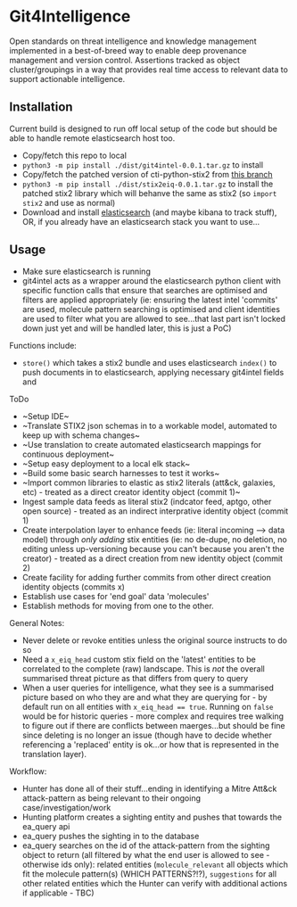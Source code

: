 # Git4Intelligence

Open standards on threat intelligence and knowledge management implemented in a best-of-breed way to enable deep provenance management and version control. Assertions tracked as object cluster/groupings in a way that provides real time access to relevant data to support actionable intelligence.

## Installation

Current build is designed to run off local setup of the code but should be able to handle remote elasticsearch host too.

* Copy/fetch this repo to local
* `python3 -m pip install ./dist/git4intel-0.0.1.tar.gz` to install
* Copy/fetch the patched version of cti-python-stix2 from [this branch](https://github.com/cobsec/cti-python-stix2)
* `python3 -m pip install ./dist/stix2eiq-0.0.1.tar.gz` to install the patched stix2 library which will behanve the same as stix2 (so `import stix2` and use as normal)
* Download and install [elasticsearch](https://www.elastic.co/guide/en/elasticsearch/reference/current/install-elasticsearch.html) (and maybe kibana to track stuff), OR, if you already have an elasticsearch stack you want to use...

## Usage

* Make sure elasticsearch is running
* git4intel acts as a wrapper around the elasticsearch python client with specific function calls that ensure that searches are optimised and filters are applied appropriately (ie: ensuring the latest intel 'commits' are used, molecule pattern searching is optimised and client identities are used to filter what you are allowed to see...that last part isn't locked down just yet and will be handled later, this is just a PoC)

Functions include:
* `store()` which takes a stix2 bundle and uses elasticsearch `index()` to push documents in to elasticsearch, applying necessary git4intel fields and 


ToDo
* ~Setup IDE~
* ~Translate STIX2 json schemas in to a workable model, automated to keep up with schema changes~
* ~Use translation to create automated elasticsearch mappings for continuous deployment~
* ~Setup easy deployment to a local elk stack~
* ~Build some basic search harnesses to test it works~
* ~Import common libraries to elastic as stix2 literals (att&ck, galaxies, etc) - treated as a direct creator identity object (commit 1)~
* Ingest sample data feeds as literal stix2 (indcator feed, aptgo, other open source) - treated as an indirect interprative identity object (commit 1)
* Create interpolation layer to enhance feeds (ie: literal incoming --> data model) through _only adding_ stix entities (ie: no de-dupe, no deletion, no editing unless up-versioning because you can't because you aren't the creator) - treated as a direct creation from new identity object (commit 2)
* Create facility for adding further commits from other direct creation identity objects (commits x)
* Establish use cases for 'end goal' data 'molecules'
* Establish methods for moving from one to the other.

General Notes:
* Never delete or revoke entities unless the original source instructs to do so
* Need a `x_eiq_head` custom stix field on the 'latest' entities to be correlated to the complete (raw) landscape. This is _not_ the overall summarised threat picture as that differs from query to query
* When a user queries for intelligence, what they see is a summarised picture based on who they are and what they are querying for - by default run on all entities with `x_eiq_head == true`. Running on `false` would be for historic queries - more complex and requires tree walking to figure out if there are conflicts between maerges...but should be fine since deleting is no longer an issue (though have to decide whether referencing a 'replaced' entity is ok...or how that is represented in the translation layer).

Workflow:
* Hunter has done all of their stuff...ending in identifying a Mitre Att&ck attack-pattern as being relevant to their ongoing case/investigation/work
* Hunting platform creates a sighting entity and pushes that towards the ea_query api
* ea_query pushes the sighting in to the database
* ea_query searches on the id of the attack-pattern from the sighting object to return (all filtered by what the end user is allowed to see - otherwise ids only):  related entities (`molecule_relevant` all objects which fit the molecule pattern(s) (WHICH PATTERNS?!?), `suggestions` for all other related entities which the Hunter can verify with additional actions if applicable - TBC)